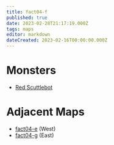 ```yaml
---
title: fact04-f
published: true
date: 2023-02-28T21:17:19.000Z
tags: maps
editor: markdown
dateCreated: 2023-02-16T00:00:00.000Z
---
```



# Monsters
 * [Red Scuttlebot](/monsters/red-scuttlebot)

# Adjacent Maps
 * [fact04-e](/maps/fact04-e) (West)
 * [fact04-g](/maps/fact04-g) (East)
